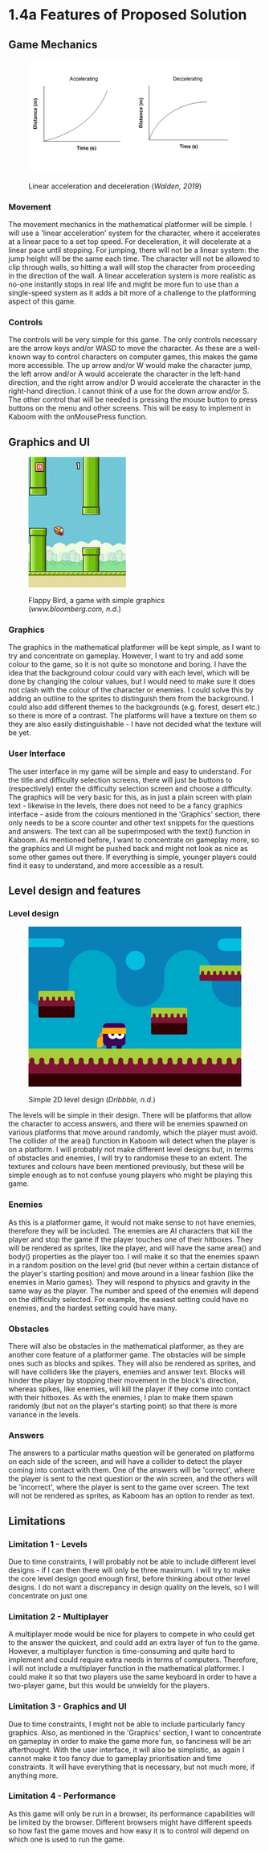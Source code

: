 # 1.4a Features of Proposed Solution

## Game Mechanics

<figure><img src="../.gitbook/assets/graphs-of-motion620.jpg" alt=""><figcaption><p>Linear acceleration and deceleration (<em>Walden, 2019</em>)</p></figcaption></figure>

### Movement

The movement mechanics in the mathematical platformer will be simple. I will use a 'linear acceleration' system for the character, where it accelerates at a linear pace to a set top speed. For deceleration, it will decelerate at a linear pace until stopping. For jumping, there will not be a linear system: the jump height will be the same each time. The character will not be allowed to clip through walls, so hitting a wall will stop the character from proceeding in the direction of the wall. A linear acceleration system is more realistic as no-one instantly stops in real life and might be more fun to use than a single-speed system as it adds a bit more of a challenge to the platforming aspect of this game.

### Controls

The controls will be very simple for this game. The only controls necessary are the arrow keys and/or WASD to move the character. As these are a well-known way to control characters on computer games, this makes the game more accessible. The up arrow and/or W would make the character jump, the left arrow and/or A would accelerate the character in the left-hand direction, and the right arrow and/or D would accelerate the character in the right-hand direction. I cannot think of a use for the down arrow and/or S. The other control that will be needed is pressing the mouse button to press buttons on the menu and other screens. This will be easy to implement in Kaboom with the onMousePress function.

## Graphics and UI

<figure><img src="../.gitbook/assets/download.jpg" alt=""><figcaption><p>Flappy Bird, a game with simple graphics (<em>www.bloomberg.com, n.d.</em>)</p></figcaption></figure>

### Graphics

The graphics in the mathematical platformer will be kept simple, as I want to try and concentrate on gameplay. However, I want to try and add some colour to the game, so it is not quite so monotone and boring. I have the idea that the background colour could vary with each level, which will be done by changing the colour values, but I would need to make sure it does not clash with the colour of the character or enemies. I could solve this by adding an outline to the sprites to distinguish them from the background. I could also add different themes to the backgrounds (e.g. forest, desert etc.) so there is more of a contrast. The platforms will have a texture on them so they are also easily distinguishable - I have not decided what the texture will be yet.

### User Interface

The user interface in my game will be simple and easy to understand. For the title and difficulty selection screens, there will just be buttons to (respectively) enter the difficulty selection screen and choose a difficulty. The graphics will be very basic for this, as in just a plain screen with plain text - likewise in the levels, there does not need to be a fancy graphics interface - aside from the colours mentioned in the 'Graphics' section, there only needs to be a score counter and other text snippets for the questions and answers. The text can all be superimposed with the text() function in Kaboom. As mentioned before, I want to concentrate on gameplay more, so the graphics and UI might be pushed back and might not look as nice as some other games out there. If everything is simple, younger players could find it easy to understand, and more accessible as a result.

## Level design and features

### Level design

<figure><img src="../.gitbook/assets/d2e990d2488f54b875ce450d29e8739a.webp" alt=""><figcaption><p>Simple 2D level design (<em>Dribbble, n.d.</em>)</p></figcaption></figure>

The levels will be simple in their design. There will be platforms that allow the character to access answers, and there will be enemies spawned on various platforms that move around randomly, which the player must avoid. The collider of the area() function in Kaboom will detect when the player is on a platform. I will probably not make different level designs but, in terms of obstacles and enemies, I will try to randomise these to an extent. The textures and colours have been mentioned previously, but these will be simple enough as to not confuse young players who might be playing this game.

### Enemies

As this is a platformer game, it would not make sense to not have enemies, therefore they will be included. The enemies are AI characters that kill the player and stop the game if the player touches one of their hitboxes. They will be rendered as sprites, like the player, and will have the same area() and body() properties as the player too. I will make it so that the enemies spawn in a random position on the level grid (but never within a certain distance of the player's starting position) and move around in a linear fashion (like the enemies in Mario games). They will respond to physics and gravity in the same way as the player. The number and speed of the enemies will depend on the difficulty selected. For example, the easiest setting could have no enemies, and the hardest setting could have many.

### Obstacles

There will also be obstacles in the mathematical platformer, as they are another core feature of a platformer game. The obstacles will be simple ones such as blocks and spikes. They will also be rendered as sprites, and will have colliders like the players, enemies and answer text. Blocks will hinder the player by stopping their movement in the block's direction, whereas spikes, like enemies, will kill the player if they come into contact with their hitboxes. As with the enemies, I plan to make them spawn randomly (but not on the player's starting point) so that there is more variance in the levels.

### Answers

The answers to a particular maths question will be generated on platforms on each side of the screen, and will have a collider to detect the player coming into contact with them. One of the answers will be 'correct', where the player is sent to the next question or the win screen, and the others will be 'incorrect', where the player is sent to the game over screen. The text will not be rendered as sprites, as Kaboom has an option to render as text.

## Limitations

### Limitation 1 - Levels

Due to time constraints, I will probably not be able to include different level designs - if I can then there will only be three maximum. I will try to make the core level design good enough first, before thinking about other level designs. I do not want a discrepancy in design quality on the levels, so I will concentrate on just one.

### Limitation 2 - Multiplayer

A multiplayer mode would be nice for players to compete in who could get to the answer the quickest, and could add an extra layer of fun to the game. However, a multiplayer function is time-consuming and quite hard to implement and could require extra needs in terms of computers. Therefore, I will not include a multiplayer function in the mathematical platformer. I could make it so that two players use the same keyboard in order to have a two-player game, but this would be unwieldy for the players.

### Limitation 3 - Graphics and UI

Due to time constraints, I might not be able to include particularly fancy graphics. Also, as mentioned in the 'Graphics' section, I want to concentrate on gameplay in order to make the game more fun, so fanciness will be an afterthought. With the user interface, it will also be simplistic, as again I cannot make it too fancy due to gameplay prioritisation and time constraints. It will have everything that is necessary, but not much more, if anything more.

### Limitation 4 - Performance

As this game will only be run in a browser, its performance capabilities will be limited by the browser. Different browsers might have different speeds so how fast the game moves and how easy it is to control will depend on which one is used to run the game.
